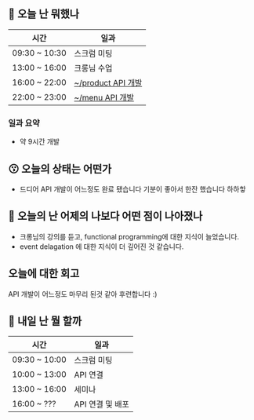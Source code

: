 ## :date:  오늘 난 뭐했나

| 시간 | 일과 |
| --- | --- |
| 09:30 ~ 10:30 | 스크럼 미팅 |
| 13:00 ~ 16:00 | 크롱님 수업 |
| 16:00 ~ 22:00 | [~/product API 개발](https://github.com/woowa-techcamp-2021/deal-7/pull/46) |
| 22:00 ~ 23:00 | [~/menu API 개발](https://github.com/woowa-techcamp-2021/deal-7/pull/47) |


### 일과 요약
* 약 9시간 개발

## 😗 오늘의 상태는 어떤가
* 드디어 API 개발이 어느정도 완료 됐습니다 기분이 좋아서 한잔 했습니다 하하핳

## 🧐 오늘의 난 어제의 나보다 어떤 점이 나아졌나
* 크롱님의 강의를 듣고, functional programming에 대한 지식이 늘었습니다.
* event delagation 에 대한 지식이 더 깊어진 것 같습니다.

## 오늘에 대한 회고
API 개발이 어느정도 마무리 된것 같아 후련합니다 :)

## :eyes:  내일 난 뭘 할까

| 시간 | 일과 |
| --- | --- |
| 09:30 ~ 10:00 | 스크럼 미팅 |
| 10:00 ~ 13:00 | API 연결 |
| 13:00 ~ 16:00 | 세미나 |
| 16:00 ~ ??? | API 연결 및 배포 |
